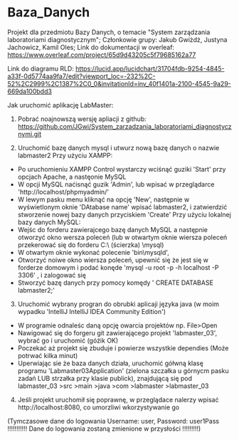 # Baza_Danych
Projekt dla przedmiotu Bazy Danych, o temacie "System zarządzania laboratoriami diagnostycznym";
Członkowie grupy:
Jakub Gwiżdż, Justyna Jachowicz, Kamil Oles;
Link do dokumentacji w overleaf:
https://www.overleaf.com/project/65d9d43205c5f79685162a77

Link do diagramu RLD:
https://lucid.app/lucidchart/31704fdb-9254-4845-a33f-0d5774aa9fa7/edit?viewport_loc=-232%2C-52%2C2999%2C1387%2C0_0&invitationId=inv_40f1401a-2100-4545-9a29-669da100bdd3

Jak uruchomić aplikację LabMaster:
1. Pobrać noajnowszą wersję apliacji z github:
https://github.com/JGwi/System_zarzadzania_laboratoriami_diagnostycznymi.git

2. Uruchomić bazę danych mysql i utwurz nową bazę danych o nazwie labmaster2
Przy użyciu XAMPP: 
- Po uruchomieniu XAMPP Control wystarczy wciśnąć guziki 'Start' przy opcjach Apache, a nastęonie MySQL
- W opcji MySQL naćisnąć guzik 'Admin', lub wpisać w przeglądarce 'http://localhost/phpmyadmin/'
- W lewym pasku menu kliknąć na opcję 'New', następnie w wyświetlonym oknie 'DAtabase name' wpisać labmaster2, i zatwierdzić stworzenie nowej bazy danych przyciskiem 'Create'
Przy użyciu lokalnej bazy danych MySQL:
- Wejśc do forderu zawierajcego bazę danych MySQL a następnie otworzyć okno wersza poleceń (lub w otwartym oknie wiersza poleceń przekerować się do forderu C:\ (ścierzka) \mysql)
- W otwartym oknie wykonać polecenie 'bin\mysqld', 
- Otworzyć noiwe okno wiersza poleceń, upewnić się że jest się w forderze domowym i podać konęde 'mysql -u root -p -h localhost -P 3306' , i zalogować się
- Stworzyć bazę danych przy pomocy komędy ' CREATE DATABASE labmaster2;'

3. Uruchomić wybrany progran do obrubki aplicaji języka java (w moim wypadku 'IntelliJ IntelliJ IDEA Community Edition')
- W programie odnaleśc daną opcję owarcia projektów np. File>Open
- Nawigować się do forgeru git zawierającego projekt 'labmaster_03', wybrać go i uruchomić (góźik OK)
- Poczekać aż projekt się zbuduje i powierze wszystkie dependies (Może potrwać kilka minut)
- Uperwiając sie że baza danych działa, uruchomić gółwną klasę programu 'Labmaster03Application' (zielona szczałka u górnycm pasku zadań LUB strzałka przy klasie publick), znajdującą się pod labmaster_03 >src >main >java >com >labmaster >labmaster_03

4. Jeśli projekt uruchomił się poprawnę, w przeglądace nalerzy wpisać http://localhost:8080, co umorzliwi wkorzystywanie go

(Tymczasowe dane do logowania Username: user, Password: user1Pass
!!!!!!!!!!! Dane do logowania zostaną zmienione w przysłości !!!!!!!!!)
